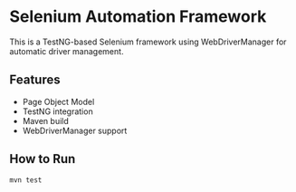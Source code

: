 # Selenium Automation Framework

This is a TestNG-based Selenium framework using WebDriverManager for automatic driver management.

## Features
- Page Object Model
- TestNG integration
- Maven build
- WebDriverManager support

## How to Run
```bash
mvn test
